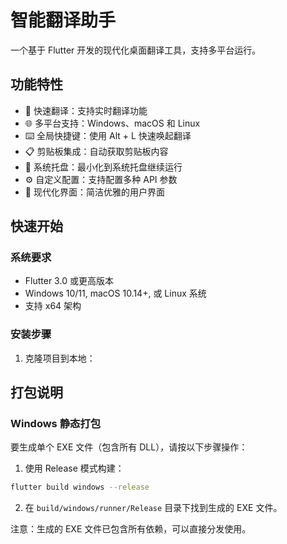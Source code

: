 # 智能翻译助手

一个基于 Flutter 开发的现代化桌面翻译工具，支持多平台运行。

## 功能特性

- 🚀 快速翻译：支持实时翻译功能
- 🌐 多平台支持：Windows、macOS 和 Linux
- ⌨️ 全局快捷键：使用 Alt + L 快速唤起翻译
- 📋 剪贴板集成：自动获取剪贴板内容
- 🔄 系统托盘：最小化到系统托盘继续运行
- ⚙️ 自定义配置：支持配置多种 API 参数
- 🎨 现代化界面：简洁优雅的用户界面

## 快速开始

### 系统要求

- Flutter 3.0 或更高版本
- Windows 10/11, macOS 10.14+, 或 Linux 系统
- 支持 x64 架构

### 安装步骤

1. 克隆项目到本地：

## 打包说明

### Windows 静态打包

要生成单个 EXE 文件（包含所有 DLL），请按以下步骤操作：

1. 使用 Release 模式构建：
```bash
flutter build windows --release
```

2. 在 `build/windows/runner/Release` 目录下找到生成的 EXE 文件。

注意：生成的 EXE 文件已包含所有依赖，可以直接分发使用。
